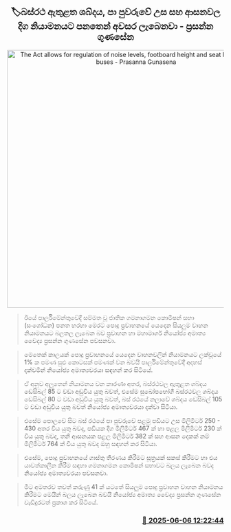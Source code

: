 <p align='center'><b><h2 align='center' title='The Act allows for regulation of noise levels, footboard height and seat length inside buses - Prasanna Gunasena'>🏷බස්ර​ථ ඇතුළත ශබ්දය, පා පුවරුවේ උස සහ ආසනවල දිග නියාමනයට පනතෙන් අවසර ලැබෙනවා - ප්‍රසන්න ගුණසේ​න</h2></b></p>
<p align='center'><img src='https://helakuru.sgp1.cdn.digitaloceanspaces.com/esana/images/lib/prasanna-gunasena-parliment.jpg' width='600' alt='The Act allows for regulation of noise levels, footboard height and seat length inside buses - Prasanna Gunasena'></p>

> ඊයේ පාර්ලිමේන්තුවේදී සම්මත වූ ජාතික ගමනාගමන කොමිෂන් සභා (සංශෝධන) පනත හරහා මෙරට පොදු ප්‍රවාහනයේ යෙදෙන සියලුම වාහන නියාමනයට බලතල ලැබෙන බව ප්‍රවාහන හා මහාමාර්ග නියෝජ්‍ය අමාත්‍ය වෛද්‍ය ප්‍රසන්න ගුණසේන පවසනවා.

> මෙතෙක් කාලයක් පොදු ප්‍රවාහනයේ යෙදෙන වාහනවලින් නියාමනයට ලක්වූයේ 1% ක පමණ සුළු කොටසක් පමණක් වන බවයි පාර්ලිමේන්තුවේදී අදහස් දක්වමින් නියෝජ්‍ය අමාත්‍යවරයා සඳහන් කර සිටියේ.

> ඒ අනුව අලුතෙන් නියාමනය වන කාරණා අතර, බස්රථවල ඇතුළත ශබ්දය ඩෙසිබල් 85 ට වඩා අඩුවිය යුතු බවත්, එසේම සුඛෝපභෝගී බස්රථවල ශබ්දය ඩෙසිබල් 80 ට වඩා අඩුවිය යුතු බවත්, බස් රථයේ නලාවේ ශබ්දය ඩෙසිබල් 105 ට වඩා අඩුවිය යුතු බවත් නියෝජ්‍ය අමාත්‍යවරයා දක්වා සිටියා.

> එසේම පොලවේ සිට බස් රථයේ පා පුවරුවේ පළමු පඩියට උස මිලිමීටර් 250 - 430 අතර විය යුතු බවද, පඩියක දිග මිලිමීටර් 467 ක් හා පළල මිලිමීටර් 230 ක් විය යුතු බවද, තනි ආසනයක පළල මිලිමීටර් 382 ක් සහ ආසන දෙකක් නම් මිලිමීටර් 764 ක් විය යුතු බවද ඔහු සඳහන් කර සිටියා.

> එසේම, පොදු ප්‍රවාහනයේ ගාස්තු තීරණය කිරීමට සූත්‍රයක් සකස් කිරීමට හා එය යාවත්කාලීන කිරීම සඳහා ගමනාගමන කොමිෂන් සභාවට බලය ලැබෙන බවද නියෝජ්‍ය අමාත්‍යවරයා පවසනවා.

> මීට අමතරව තවත් කරුණු 41 ක් යටතේ සියලුම පොදු ප්‍රවාහන වාහන නියාමනය කිරීමට මෙයින් බලය ලැබෙන බවයි නියෝජ්‍ය අමාත්‍ය වෛද්‍ය ප්‍රසන්න ගුණසේන වැඩිදුරටත් ප්‍රකාශ කර සිටියේ.



<h3 align='right'><a href='https://www.helakuru.lk/esana/p/110781/'>📅 2025-06-06 12:22:44</a></h3>
